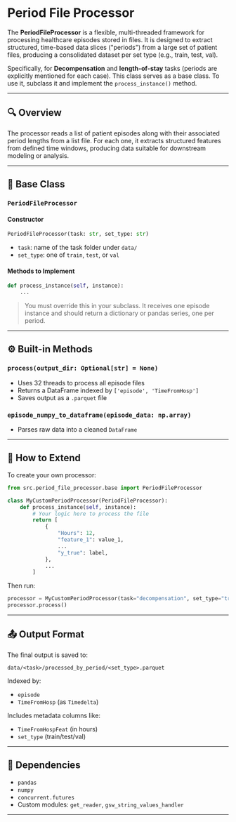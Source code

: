 # Period File Processor

The **PeriodFileProcessor** is a flexible, multi-threaded framework for processing healthcare episodes stored in files. It is designed to extract structured, time-based data slices ("periods") from a large set of patient files, producing a consolidated dataset per set type (e.g., train, test, val).

Specifically, for **Decompensation** and **length-of-stay** tasks (periods are explicitly mentioned for each case).
This class serves as a base class. To use it, subclass it and implement the `process_instance()` method.

---

## 🔍 Overview

The processor reads a list of patient episodes along with their associated period lengths from a list file. For each one, it extracts structured features from defined time windows, producing data suitable for downstream modeling or analysis.

---

## 🧱 Base Class

### `PeriodFileProcessor`

#### Constructor

```python
PeriodFileProcessor(task: str, set_type: str)
```

- `task`: name of the task folder under `data/`
- `set_type`: one of `train`, `test`, or `val`

#### Methods to Implement

```python
def process_instance(self, instance):
    ...
```

> You must override this in your subclass.
> It receives one episode instance and should return a dictionary or pandas series, one per period.

---

## ⚙️ Built-in Methods

### `process(output_dir: Optional[str] = None)`

- Uses 32 threads to process all episode files
- Returns a DataFrame indexed by `['episode', 'TimeFromHosp']`
- Saves output as a `.parquet` file

### `episode_numpy_to_dataframe(episode_data: np.array)`

- Parses raw data into a cleaned `DataFrame`

---

## 🚀 How to Extend

To create your own processor:

```python
from src.period_file_processor.base import PeriodFileProcessor

class MyCustomPeriodProcessor(PeriodFileProcessor):
    def process_instance(self, instance):
        # Your logic here to process the file
        return [
            {
                "Hours": 12,
                "feature_1": value_1,
                ...
                "y_true": label,
            },
            ...
        ]
```

Then run:

```python
processor = MyCustomPeriodProcessor(task="decompensation", set_type="train")
processor.process()
```

---

## 📤 Output Format

The final output is saved to:

```
data/<task>/processed_by_period/<set_type>.parquet
```

Indexed by:

- `episode`
- `TimeFromHosp` (as `Timedelta`)

Includes metadata columns like:

- `TimeFromHospFeat` (in hours)
- `set_type` (train/test/val)

---

## 📌 Dependencies

- `pandas`
- `numpy`
- `concurrent.futures`
- Custom modules: `get_reader`, `gsw_string_values_handler`

---
